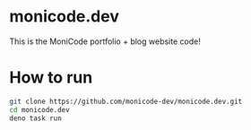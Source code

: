 # monicode.dev

This is the MoniCode portfolio + blog website code!

# How to run

```sh
git clone https://github.com/monicode-dev/monicode.dev.git
cd monicode.dev
deno task run
```
